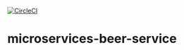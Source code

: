[![CircleCI](https://dl.circleci.com/status-badge/img/gh/VeliAliyev/microservices-beer-service/tree/main.svg?style=svg)](https://dl.circleci.com/status-badge/redirect/gh/VeliAliyev/microservices-beer-service/tree/main)

# microservices-beer-service
